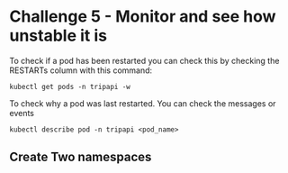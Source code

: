 # Challenge 5 - Monitor and see how unstable it is

To check if a pod has been restarted you can check this by checking the RESTARTs column with this command:

`kubectl get pods -n tripapi -w`

To check why a pod was last restarted. You can check the messages or events

`kubectl describe pod -n tripapi <pod_name>`

## Create Two namespaces
